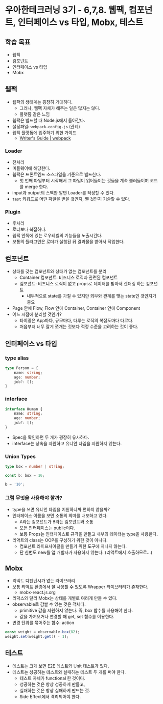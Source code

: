 # 우아한테크러닝 3기 - 6,7,8. 웹팩, 컴포넌트, 인터페이스 vs 타입, Mobx, 테스트

## 학습 목표

- 웹팩
- 컴포넌트
- 인터페이스 vs 타입
- Mobx

## 웹팩

- 웹팩의 생태계는 굉장히 거대하다.
  - 그러나, 웹팩 자체가 해주는 일은 많지는 않다.
  - 플랫폼 같은 느낌
- 웹팩은 빌드할 때 Node.js에서 돌아간다.
- 설정파일: `webpack.config.js` (관례)
- 웹팩 플랫폼에 입주하기 위한 가이드
  - [Writer's Guide | webpack](https://webpack.js.org/contribute/writers-guide/)

### Loader

- 전처리
- 미들웨어에 해당한다.
- 웹팩은 프론트엔드 소스파일을 기준으로 빌드한다.
  - 첫 번째 파일부터 시작해서 그 파일이 읽어들이는 것들을 계속 불러들이며 코드를 merge 한다.
- input과 output의 스펙만 알면 Loader를 작성할 수 있다.
- `test` 키워드로 어떤 파일을 받을 것인지, 뺄 것인지 기술할 수 있다.

### Plugin

- 후처리
- 로더보다 복잡하다.
- 웹팩 안쪽에 있는 로우레벨의 기능들을 노출시킨다.
- 보통의 플러그인은 로더가 실행된 뒤 결과물을 받아서 작업한다.

## 컴포넌트

- 상태를 갖는 컴포넌트와 상태가 없는 컴포넌트를 분리
  - Container 컴포넌트: 비즈니스 로직과 관련된 컴포넌트
  - 컴포넌트: 비즈니스 로직이 없고 props로 데이터를 받아서 렌더링 하는 컴포넌트
    - 내부적으로 state를 가질 수 있지만 외부와 관계를 맺는 state인 것인지가 중요
- Page 안에 Flow, Flow 안에 Container, Container 안에 Component
- 어느 시점에 분리할 것인가?
  - 타이밍은 App마다, 규모마다, 다루는 로직의 복잡도마다 다르다.
  - 처음부터 너무 잘게 쪼개는 것보다 적정 수준을 고려하는 것이 좋다.
  
## 인터페이스 vs 타입

### type alias

```typescript
type Person = {
	name: string;
	age: number;
	job?: [];
}
```

### interface

```typescript
interface Human {
	name: string;
	age: number;
	job?: [];
}
```

- Spec을 확인하면 두 개가 굉장히 유사하다.
- interface는 상속을 지원하고 유니언 타입을 지원하지 않는다.

### Union Types

```typescript
type box = number | string;

const b: box = 10;

b = '10';
```

### 그럼 무엇을 사용해야 할까?

- type을 쓰면 유니언 타입을 지원하니까 편하지 않을까?
- 인터페이스 이름을 보면 소통의 의미를 내포하고 있다.
  - A라는 컴포넌트가 B라는 컴포넌트와 소통
  - 모든 인터페이스는 public이다.
  - 보통 Props는 인터페이스로 규격을 만들고 내부의 데이터는 type을 사용한다.
- 리액트의 class는 OOP를 구성하기 위한 것이 아니다.
  - 컴포넌트 라이프사이클을 만들기 위한 도구에 지나지 않는다.
  - 단 한번도 new를 앱 개발자가 사용하지 않는다. (리액트에서 호출하므로...)
  
## Mobx

- 리액트 디펜던시가 없는 라이브러리
- 보통 리액트 환경에서 잘 사용할 수 있도록 Wrapper 라이브러리가 존재한다.
  - mobx-react.js.org
- 리덕스와 달리 Mobx는 상태를 개별로 여러개 만들 수 있다.
- observable로 감쌀 수 있는 것은 객체다.
  - primitive 값을 지원하지 않는다. 즉, box 함수를 사용해야 한다.
  - 값을 가져오거나 변경할 때 get, set 함수를 이용한다.
- 변경 단위를 묶어주는 함수: action

```javascript
const weight = observable.box(82);
weight.set(weight.get() - 1);
```

## 테스트

- 테스트는 크게 보면 E2E 테스트와 Unit 테스트가 있다.
- 테스트는 성공하는 테스트와 실패하는 테스트 두 개를 써야 한다.
  - 테스트 자체가 functional 한 것이다.
  - 성공하는 것은 항상 성공하게 만들고,
  - 실패하는 것은 항상 실패하게 만드는 것.
  - Side Effect에서 격리되어야 한다.
